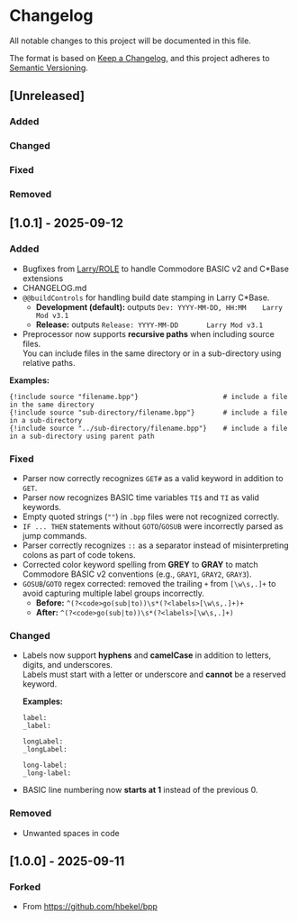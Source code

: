 # Changelog
All notable changes to this project will be documented in this file.

The format is based on [Keep a Changelog](https://keepachangelog.com/en/1.1.0/),
and this project adheres to [Semantic Versioning](https://semver.org/spec/v2.0.0.html).

## [Unreleased]
### Added
### Changed
### Fixed
### Removed

## [1.0.1] - 2025-09-12
### Added
- Bugfixes from [Larry/ROLE](https://github.com/cbmbas) to handle Commodore BASIC v2 and C\*Base extensions
- CHANGELOG.md
- `@@buildControls` for handling build date stamping in Larry C\*Base.
  - **Development (default):** outputs `Dev: YYYY-MM-DD, HH:MM    Larry Mod v3.1`
  - **Release:** outputs `Release: YYYY-MM-DD       Larry Mod v3.1`
- Preprocessor now supports **recursive paths** when including source files.  
  You can include files in the same directory or in a sub-directory using relative paths.

**Examples:**
  ```basic
  {!include source "filename.bpp"}                     # include a file in the same directory
  {!include source "sub-directory/filename.bpp"}       # include a file in a sub-directory
  {!include source "../sub-directory/filename.bpp"}    # include a file in a sub-directory using parent path
  ```

### Fixed
- Parser now correctly recognizes `GET#` as a valid keyword in addition to `GET`.
- Parser now recognizes BASIC time variables `TI$` and `TI` as valid keywords.
- Empty quoted strings (`""`) in `.bpp` files were not recognized correctly.
- `IF ... THEN` statements without `GOTO`/`GOSUB` were incorrectly parsed as jump commands.
- Parser correctly recognizes `::` as a separator instead of misinterpreting colons as part of code tokens.
- Corrected color keyword spelling from **GREY** to **GRAY** to match Commodore BASIC v2 conventions (e.g., `GRAY1`, `GRAY2`, `GRAY3`).
- `GOSUB`/`GOTO` regex corrected: removed the trailing `+` from `[\w\s,.]+` to avoid capturing multiple label groups incorrectly.
  - **Before:** `^(?<code>go(sub|to))\s*(?<labels>[\w\s,.]+)+`
  - **After:**  `^(?<code>go(sub|to))\s*(?<labels>[\w\s,.]+)`

### Changed
- Labels now support **hyphens** and **camelCase** in addition to letters, digits, and underscores.  
  Labels must start with a letter or underscore and **cannot** be a reserved keyword.

  **Examples:**
  ```basic
  label:
  _label:

  longLabel:
  _longLabel:

  long-label:
  _long-label:
  ```

- BASIC line numbering now **starts at 1** instead of the previous 0.

### Removed
- Unwanted spaces in code

## [1.0.0] - 2025-09-11
### Forked
- From https://github.com/hbekel/bpp
